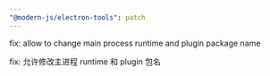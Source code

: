 ```yaml
---
"@modern-js/electron-tools": patch
---
```


fix: allow to change main process runtime and plugin package name

fix: 允许修改主进程 runtime 和 plugin 包名
